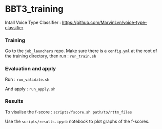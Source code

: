# BBT3_training

Intall Voice Type Classifier : https://github.com/MarvinLvn/voice-type-classifier


### Training

Go to the `job_launchers` repo.
Make sure there is a `config.yml` at the root of the training directory, then run : `run_train.sh`

### Evaluation and apply

Run : `run_validate.sh`

And apply : `run_apply.sh`


### Results

To visalise the f-score : `scripts/fscore.sh path/to/rttm_files`

Use the `scripts/results.ipynb` notebook to plot graphs of the f-scores.
